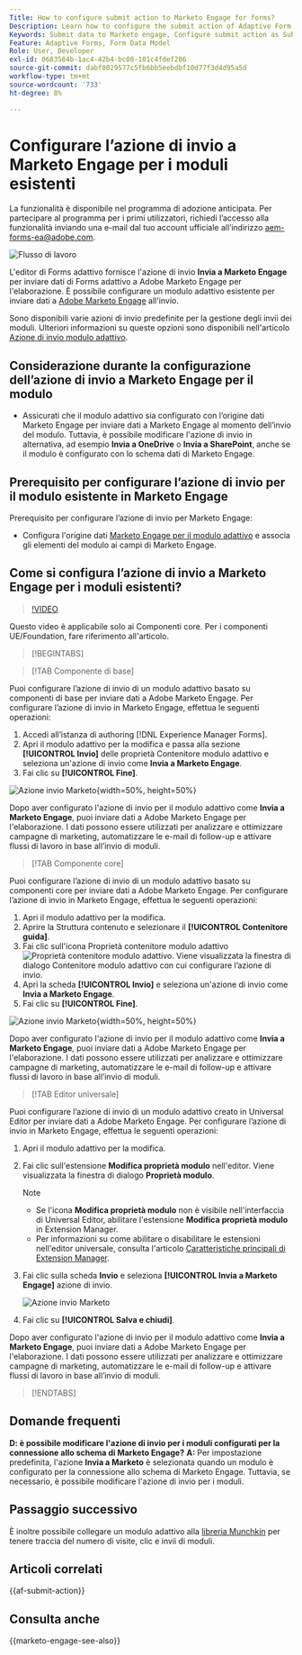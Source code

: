 ```yaml
---
Title: How to configure submit action to Marketo Engage for forms?
Description: Learn how to configure the submit action of Adaptive Form to send data to Marketo Engage.
Keywords: Submit data to Marketo engage, Configure submit action as Submit to Marketo Engage
Feature: Adaptive Forms, Form Data Model
Role: User, Developer
exl-id: 0683564b-1ac4-42b4-bc08-101c4fdef286
source-git-commit: dabf8029577c5fb6bb5eebdbf10d77f3d4d95a5d
workflow-type: tm+mt
source-wordcount: '733'
ht-degree: 8%

---
```


# Configurare l’azione di invio a Marketo Engage per i moduli esistenti

<span class="preview"> La funzionalità è disponibile nel programma di adozione anticipata. Per partecipare al programma per i primi utilizzatori, richiedi l’accesso alla funzionalità inviando una e-mail dal tuo account ufficiale all’indirizzo aem-forms-ea@adobe.com. </span>

![Flusso di lavoro](/help/forms/assets/workflow-marketo-3.png)

L&#39;editor di Forms adattivo fornisce l&#39;azione di invio **Invia a Marketo Engage** per inviare dati di Forms adattivo a Adobe Marketo Engage per l&#39;elaborazione. È possibile configurare un modulo adattivo esistente per inviare dati a [Adobe Marketo Engage](https://experienceleague.adobe.com/it/docs/marketo/using/home) all&#39;invio.

Sono disponibili varie azioni di invio predefinite per la gestione degli invii dei moduli. Ulteriori informazioni su queste opzioni sono disponibili nell&#39;articolo [Azione di invio modulo adattivo](/help/forms/configure-submit-actions-core-components.md).

## Considerazione durante la configurazione dell’azione di invio a Marketo Engage per il modulo

* Assicurati che il modulo adattivo sia configurato con l’origine dati Marketo Engage per inviare dati a Marketo Engage al momento dell’invio del modulo. Tuttavia, è possibile modificare l&#39;azione di invio in alternativa, ad esempio **Invia a OneDrive** o **Invia a SharePoint**, anche se il modulo è configurato con lo schema dati di Marketo Engage.

## Prerequisito per configurare l’azione di invio per il modulo esistente in Marketo Engage

Prerequisito per configurare l’azione di invio per Marketo Engage:

* Configura l&#39;origine dati [Marketo Engage per il modulo adattivo](/help/forms/use-marketo-engage-data-source-in-form.md) e associa gli elementi del modulo ai campi di Marketo Engage.

## Come si configura l’azione di invio a Marketo Engage per i moduli esistenti?

>[!VIDEO](https://video.tv.adobe.com/v/3442866/submit-action-marketo-engage-marketo-aem-aem-forms-engage)

<span> Questo video è applicabile solo ai Componenti core. Per i componenti UE/Foundation, fare riferimento all&#39;articolo.</span>


>[!BEGINTABS]

>[!TAB Componente di base]

Puoi configurare l’azione di invio di un modulo adattivo basato su componenti di base per inviare dati a Adobe Marketo Engage. Per configurare l’azione di invio in Marketo Engage, effettua le seguenti operazioni:

1. Accedi all’istanza di authoring [!DNL Experience Manager Forms].
1. Apri il modulo adattivo per la modifica e passa alla sezione **[!UICONTROL Invio]** delle proprietà Contenitore modulo adattivo e seleziona un&#39;azione di invio come **Invia a Marketo Engage**.
1. Fai clic su **[!UICONTROL Fine]**.

![Azione invio Marketo](/help/forms/assets/marketo-engage-submit-action-af.png){width=50%, height=50%}

Dopo aver configurato l&#39;azione di invio per il modulo adattivo come **Invia a Marketo Engage**, puoi inviare dati a Adobe Marketo Engage per l&#39;elaborazione. I dati possono essere utilizzati per analizzare e ottimizzare campagne di marketing, automatizzare le e-mail di follow-up e attivare flussi di lavoro in base all’invio di moduli.

>[!TAB Componente core]

Puoi configurare l’azione di invio di un modulo adattivo basato su componenti core per inviare dati a Adobe Marketo Engage. Per configurare l’azione di invio in Marketo Engage, effettua le seguenti operazioni:

1. Apri il modulo adattivo per la modifica.
1. Aprire la Struttura contenuto e selezionare il **[!UICONTROL Contenitore guida]**.
1. Fai clic sull&#39;icona Proprietà contenitore modulo adattivo ![Proprietà contenitore modulo adattivo](/help/forms/assets/configure-icon.svg). Viene visualizzata la finestra di dialogo Contenitore modulo adattivo con cui configurare l’azione di invio.
1. Apri la scheda **[!UICONTROL Invio]** e seleziona un&#39;azione di invio come **Invia a Marketo Engage**.
1. Fai clic su **[!UICONTROL Fine]**.

![Azione invio Marketo](/help/forms/assets/marketo-engage-submit-action.png){width=50%, height=50%}

Dopo aver configurato l&#39;azione di invio per il modulo adattivo come **Invia a Marketo Engage**, puoi inviare dati a Adobe Marketo Engage per l&#39;elaborazione. I dati possono essere utilizzati per analizzare e ottimizzare campagne di marketing, automatizzare le e-mail di follow-up e attivare flussi di lavoro in base all’invio di moduli.

>[!TAB Editor universale]

Puoi configurare l’azione di invio di un modulo adattivo creato in Universal Editor per inviare dati a Adobe Marketo Engage. Per configurare l’azione di invio in Marketo Engage, effettua le seguenti operazioni:

1. Apri il modulo adattivo per la modifica.
1. Fai clic sull&#39;estensione **Modifica proprietà modulo** nell&#39;editor.
Viene visualizzata la finestra di dialogo **Proprietà modulo**.

   >[!NOTE]
   >
   > * Se l&#39;icona **Modifica proprietà modulo** non è visibile nell&#39;interfaccia di Universal Editor, abilitare l&#39;estensione **Modifica proprietà modulo** in Extension Manager.
   > * Per informazioni su come abilitare o disabilitare le estensioni nell&#39;editor universale, consulta l&#39;articolo [Caratteristiche principali di Extension Manager](https://developer.adobe.com/uix/docs/extension-manager/feature-highlights/#enablingdisabling-extensions).

1. Fai clic sulla scheda **Invio** e seleziona **[!UICONTROL Invia a Marketo Engage]** azione di invio.

   ![Azione invio Marketo](/help/forms/assets/marketo-engage-submit-action-ue.png)

1. Fai clic su **[!UICONTROL Salva e chiudi]**.

Dopo aver configurato l&#39;azione di invio per il modulo adattivo come **Invia a Marketo Engage**, puoi inviare dati a Adobe Marketo Engage per l&#39;elaborazione. I dati possono essere utilizzati per analizzare e ottimizzare campagne di marketing, automatizzare le e-mail di follow-up e attivare flussi di lavoro in base all’invio di moduli.

>[!ENDTABS]

## Domande frequenti

**D: è possibile modificare l&#39;azione di invio per i moduli configurati per la connessione allo schema di Marketo Engage?**
**A:** Per impostazione predefinita, l&#39;azione **Invia a Marketo** è selezionata quando un modulo è configurato per la connessione allo schema di Marketo Engage. Tuttavia, se necessario, è possibile modificare l&#39;azione di invio per i moduli.

## Passaggio successivo

È inoltre possibile collegare un modulo adattivo alla [libreria Munchkin](https://experienceleague.adobe.com/it/docs/marketo/using/product-docs/administration/setup/munchkin) per tenere traccia del numero di visite, clic e invii di moduli.

## Articoli correlati

{{af-submit-action}}

## Consulta anche

{{marketo-engage-see-also}}
